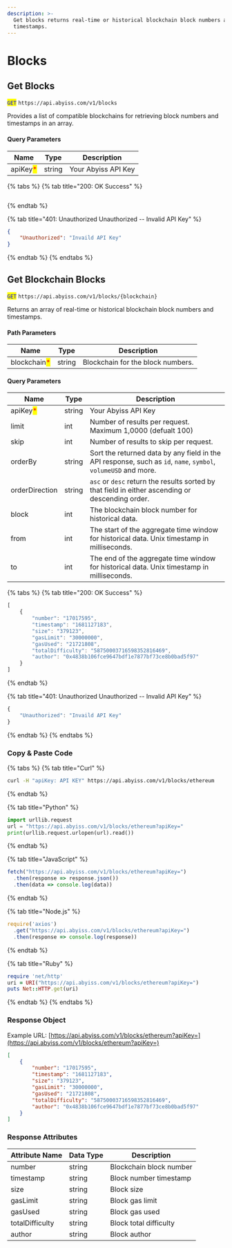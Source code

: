 ```yaml
---
description: >-
  Get blocks returns real-time or historical blockchain block numbers and
  timestamps.
---
```


# Blocks

## Get Blocks

<mark style="color:blue;">`GET`</mark> `https://api.abyiss.com/v1/blocks`

Provides a list of compatible blockchains for retrieving block numbers and timestamps in an array.

#### Query Parameters

| Name                                     | Type   | Description         |
| ---------------------------------------- | ------ | ------------------- |
| apiKey<mark style="color:red;">\*</mark> | string | Your Abyiss API Key |

{% tabs %}
{% tab title="200: OK Success" %}
```json
```
{% endtab %}

{% tab title="401: Unauthorized Unauthorized -- Invalid API Key" %}
```json
{
    "Unauthorized": "Invaild API Key"
}
```
{% endtab %}
{% endtabs %}

## Get Blockchain Blocks

<mark style="color:blue;">`GET`</mark> `https://api.abyiss.com/v1/blocks/{blockchain}`

Returns an array of real-time or historical blockchain block numbers and timestamps.&#x20;

#### Path Parameters

| Name                                         | Type   | Description                       |
| -------------------------------------------- | ------ | --------------------------------- |
| blockchain<mark style="color:red;">\*</mark> | string | Blockchain for the block numbers. |

#### Query Parameters

| Name                                     | Type   | Description                                                                                                    |
| ---------------------------------------- | ------ | -------------------------------------------------------------------------------------------------------------- |
| apiKey<mark style="color:red;">\*</mark> | string | Your Abyiss API Key                                                                                            |
| limit                                    | int    | Number of results per request. Maximum 1,0000 (defualt 100)                                                    |
| skip                                     | int    | Number of results to skip per request.                                                                         |
| orderBy                                  | string | Sort the returned data by any field in the API response, such as `id`, `name`, `symbol`, `volumeUSD` and more. |
| orderDirection                           | string | `asc` or `desc` return the results sorted by that field in either ascending or descending order.               |
| block                                    | int    | The blockchain block number for historical data.                                                               |
| from                                     | int    | The start of the aggregate time window for historical data. Unix timestamp in milliseconds.                    |
| to                                       | int    | The end of the aggregate time window for historical data. Unix timestamp in milliseconds.                      |

{% tabs %}
{% tab title="200: OK Success" %}
```javascript
[
    {
        "number": "17017595",
        "timestamp": "1681127183",
        "size": "379123",
        "gasLimit": "30000000",
        "gasUsed": "21721808",
        "totalDifficulty": "58750003716598352816469",
        "author": "0x4838b106fce9647bdf1e7877bf73ce8b0bad5f97"
    }
]
```
{% endtab %}

{% tab title="401: Unauthorized Unauthorized -- Invalid API Key" %}
```javascript
{
    "Unauthorized": "Invaild API Key"
}
```
{% endtab %}
{% endtabs %}

### **Copy & Paste Code**

{% tabs %}
{% tab title="Curl" %}
```bash
curl -H "apiKey: API KEY" https://api.abyiss.com/v1/blocks/ethereum
```
{% endtab %}

{% tab title="Python" %}
```python
import urllib.request
url = "https://api.abyiss.com/v1/blocks/ethereum?apiKey="
print(urllib.request.urlopen(url).read())
```
{% endtab %}

{% tab title="JavaScript" %}
```javascript
fetch("https://api.abyiss.com/v1/blocks/ethereum?apiKey=")
  .then(response => response.json())
  .then(data => console.log(data))
```
{% endtab %}

{% tab title="Node.js" %}
```javascript
require('axios')
  .get("https://api.abyiss.com/v1/blocks/ethereum?apiKey=")
  .then(response => console.log(response))
```
{% endtab %}

{% tab title="Ruby" %}
```ruby
require 'net/http'
uri = URI("https://api.abyiss.com/v1/blocks/ethereum?apiKey=")
puts Net::HTTP.get(uri)
```
{% endtab %}
{% endtabs %}

### **Response Object**

Example URL: [https://api.abyiss.com/v1/blocks/ethereum?apiKey=](https://api.abyiss.com/v1/blocks/ethereum?apiKey=)

```json
[
    {
        "number": "17017595",
        "timestamp": "1681127183",
        "size": "379123",
        "gasLimit": "30000000",
        "gasUsed": "21721808",
        "totalDifficulty": "58750003716598352816469",
        "author": "0x4838b106fce9647bdf1e7877bf73ce8b0bad5f97"
    }
]
```

### Response Attributes

| Attribute Name  | Data Type | Description             |
| --------------- | --------- | ----------------------- |
| number          | string    | Blockchain block number |
| timestamp       | string    | Block number timestamp  |
| size            | string    | Block size              |
| gasLimit        | string    | Block gas limit         |
| gasUsed         | string    | Block gas used          |
| totalDifficulty | string    | Block total difficulty  |
| author          | string    | Block author            |

